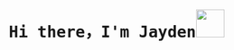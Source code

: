 <!-- ### Hi there 👋 -->
<!-- <p  align="center">
  <img width="66%" align="center" alt="Github" src="https://raw.githubusercontent.com/onimur/.github/master/.resources/git-header.svg" />
</p> -->

<samp>
  <h1 align="center">Hi there，I'm Jayden<img src = "https://raw.githubusercontent.com/MartinHeinz/MartinHeinz/master/wave.gif" width = 50px></h1>
</samp>

<!--
**Jayden-OwO/Jayden-OwO** is a ✨ _special_ ✨ repository because its `README.md` (this file) appears on your GitHub profile.

Here are some ideas to get you started:

- 🔭 I’m currently working on ...
- 🌱 I’m currently learning ...
- 👯 I’m looking to collaborate on ...
- 🤔 I’m looking for help with ...
- 💬 Ask me about ...
- 📫 How to reach me: ...
- 😄 Pronouns: ...
- ⚡ Fun fact: ...
-->
